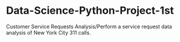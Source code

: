 # Data-Science-Python-Project-1st
Customer Service Requests Analysis/Perform a service request data analysis of New York City 311 calls.
